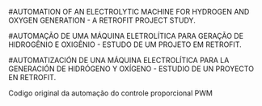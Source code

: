 #AUTOMATION OF AN ELECTROLYTIC MACHINE FOR HYDROGEN AND OXYGEN GENERATION - A RETROFIT PROJECT STUDY.

#AUTOMAÇÃO DE UMA MÁQUINA ELETROLÍTICA PARA GERAÇÃO DE HIDROGÊNIO E OXIGÊNIO - ESTUDO DE UM PROJETO EM RETROFIT.

#AUTOMATIZACIÓN DE UNA MÁQUINA ELECTROLÍTICA PARA LA GENERACIÓN DE HIDRÓGENO Y OXÍGENO - ESTUDIO DE UN PROYECTO EN RETROFIT.



Codigo original da automação do controle proporcional PWM
